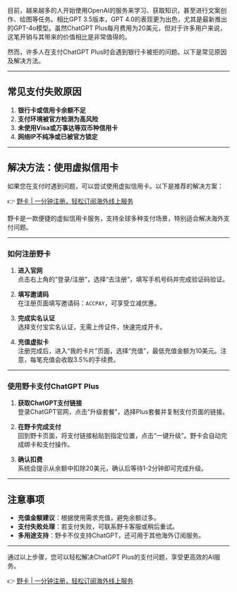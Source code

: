 目前，越来越多的人开始使用OpenAI的服务来学习、获取知识，甚至进行文案创作、绘图等任务。相比GPT 3.5版本，GPT 4.0的表现更为出色，尤其是最新推出的GPT-4o模型。虽然ChatGPT Plus每月费用为20美元，但对于许多用户来说，这笔开销与其带来的价值相比是非常值得的。

然而，许多人在支付ChatGPT Plus时会遇到银行卡被拒的问题。以下是常见原因及解决方法。

---

## 常见支付失败原因

1. **银行卡或信用卡余额不足**  
2. **支付环境被官方检测为高风险**  
3. **未使用Visa或万事达等双币种信用卡**  
4. **网络IP不纯净或已被官方锁定**

---

## 解决方法：使用虚拟信用卡

如果您在支付时遇到问题，可以尝试使用虚拟信用卡。以下是推荐的解决方案：

👉 [野卡 | 一分钟注册，轻松订阅海外线上服务](https://bit.ly/bewildcard)

野卡是一款便捷的虚拟信用卡服务，支持全球多种支付场景，特别适合解决海外支付问题。

---

### 如何注册野卡

1. **进入官网**  
   点击右上角的“登录/注册”，选择“去注册”，填写手机号码并完成验证码验证。

2. **填写邀请码**  
   在注册页面填写邀请码：`ACCPAY`，可享受立减优惠。

3. **完成实名认证**  
   选择支付宝实名认证，无需上传证件，快速完成开卡。

4. **充值虚拟卡**  
   注册完成后，进入“我的卡片”页面，选择“充值”，最低充值金额为10美元。注意，每笔充值会收取3.5%的手续费。

---

### 使用野卡支付ChatGPT Plus

1. **获取ChatGPT支付链接**  
   登录ChatGPT官网，点击“升级套餐”，选择Plus套餐并复制支付页面的链接。

2. **在野卡完成支付**  
   回到野卡页面，将支付链接粘贴到指定位置，点击“一键升级”。野卡会自动完成绑卡和支付操作。

3. **确认扣费**  
   系统会提示从余额中扣除20美元，确认后等待1-2分钟即可完成升级。

---

## 注意事项

- **充值金额建议**：根据使用需求充值，避免余额过多。  
- **支付失败处理**：若支付失败，可联系野卡客服或稍后重试。  
- **多用途支持**：野卡不仅支持ChatGPT，还可用于其他海外订阅服务。

---

通过以上步骤，您可以轻松解决ChatGPT Plus的支付问题，享受更高效的AI服务。

👉 [野卡 | 一分钟注册，轻松订阅海外线上服务](https://bit.ly/bewildcard)